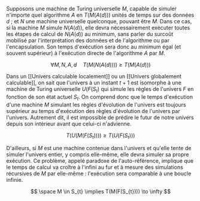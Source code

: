 Supposons une machine de Turing universelle $M$, capable de simuler n'importe quel algorithme $A$ en $T(M(A(d)))$ unités de temps sur des données $d$ ; et $N$ une machine universelle quelconque, pouvant être $M$. Dans ce cas, si la machine $M$ simule $N(A(d))$, elle devra nécessairement exécuter toutes les étapes de calcul de $N(A(d))$ au minimum, sans parler du surcoût mobilisé par l'interprétation des données et de l'algorithme ou par l'encapsulation. Son temps d'exécution sera donc au minimum égal (et souvent supérieur) à l'exécution directe de l'algorithme $A$ par $M$.

$$
\forall M, N, A, d \quad T(M(N(A(d)))) \geq T(M(A(d)))
$$

Dans un [[Univers calculable localement]] ou un [[Univers globalement calculable]], on sait que l'univers à un instant $t + 1$ est isomorphe à une machine de Turing universelle $U(F(S_t)$ qui simule les règles de l'univers $F$ en fonction de son état actuel $S_{t}$. On comprend donc que le temps d'exécution d'une machine $M$ simulant les règles d'évolution de l'univers est toujours supérieur au temps d'exécution des règles d'évolution de l'univers par l'univers. Autrement dit, il est impossible de prédire le futur de notre univers depuis son intérieur avant que celui-ci n'advienne.

$$
T(U(M(F(S_{t})))) \geq T(U(F(S_{t})))
$$

D'ailleurs, si $M$ est une machine contenue dans l'univers et qu'elle tente de simuler l'univers entier, y compris elle-même, elle devra simuler sa propre exécution. Ce problème, appelé paradoxe de l'auto-référence, implique que le temps de calcul va croître à l'infini au fur et à mesure des simulations récursives de $M$ par elle-même : l'exécution sera comparable à une boucle infinie.

$$
\space M \in S_{t} \implies T(M(F(S_{t}))) \to \infty
$$